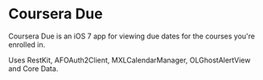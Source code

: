 # Coursera Due

Coursera Due is an iOS 7 app for viewing due dates for the courses you're enrolled in.

Uses RestKit, AFOAuth2Client, MXLCalendarManager, OLGhostAlertView and Core Data.
